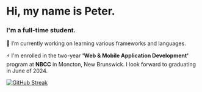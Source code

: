 <h1 align="left">Hi, my name is Peter.</h1>
<h3 align="left">I'm a full-time student.</h3>

🌱 I’m currently working on learning various frameworks and languages.

⚡ I'm enrolled in the two-year **'Web & Mobile Application Development'** program at **NBCC** in Moncton, New Brunswick. I look forward to graduating in June of 2024.

<p align="left">
</p>

[![GitHub Streak](https://streak-stats.demolab.com?user=pbwhynot&theme=submarine-flowers)](https://git.io/streak-stats)








